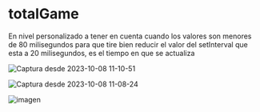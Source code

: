 # totalGame
En nivel personalizado a tener en cuenta cuando los valores son menores de 80 milisegundos para que tire bien reducir el valor del setInterval que esta a 20 milisegundos, es el tiempo en que se actualiza



![Captura desde 2023-10-08 11-10-51](https://github.com/carlfei/totalGame/assets/49040356/6cad9dba-98c5-4a6b-a95a-94c04a9c3d44)






![Captura desde 2023-10-08 11-08-24](https://github.com/carlfei/totalGame/assets/49040356/624f11db-ac86-4701-897a-2a6c4dc7aa1f)


![imagen](https://github.com/carlfei/totalGame/assets/49040356/b845d081-5d3e-4f61-92ef-fdf0370401dd)





